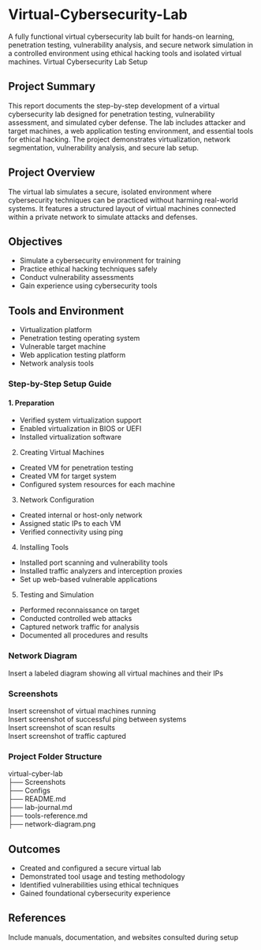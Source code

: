 # Virtual-Cybersecurity-Lab
A fully functional virtual cybersecurity lab built for hands-on learning, penetration testing, vulnerability analysis, and secure network simulation in a controlled environment using ethical hacking tools and isolated virtual machines.
Virtual Cybersecurity Lab Setup

## Project Summary  
This report documents the step-by-step development of a virtual cybersecurity lab designed for penetration testing, vulnerability assessment, and simulated cyber defense. The lab includes attacker and target machines, a web application testing environment, and essential tools for ethical hacking. The project demonstrates virtualization, network segmentation, vulnerability analysis, and secure lab setup.

## Project Overview  
The virtual lab simulates a secure, isolated environment where cybersecurity techniques can be practiced without harming real-world systems. It features a structured layout of virtual machines connected within a private network to simulate attacks and defenses.

## Objectives  
- Simulate a cybersecurity environment for training  
- Practice ethical hacking techniques safely  
- Conduct vulnerability assessments  
- Gain experience using cybersecurity tools

## Tools and Environment  
- Virtualization platform  
- Penetration testing operating system  
- Vulnerable target machine  
- Web application testing platform  
- Network analysis tools

### Step-by-Step Setup Guide  

#### 1. Preparation  
- Verified system virtualization support  
- Enabled virtualization in BIOS or UEFI  
- Installed virtualization software

2. Creating Virtual Machines  
- Created VM for penetration testing  
- Created VM for target system  
- Configured system resources for each machine

3. Network Configuration  
- Created internal or host-only network  
- Assigned static IPs to each VM  
- Verified connectivity using ping

4. Installing Tools  
- Installed port scanning and vulnerability tools  
- Installed traffic analyzers and interception proxies  
- Set up web-based vulnerable applications

5. Testing and Simulation  
- Performed reconnaissance on target  
- Conducted controlled web attacks  
- Captured network traffic for analysis  
- Documented all procedures and results

### Network Diagram  
Insert a labeled diagram showing all virtual machines and their IPs

### Screenshots  
Insert screenshot of virtual machines running  
Insert screenshot of successful ping between systems  
Insert screenshot of scan results  
Insert screenshot of traffic captured

### Project Folder Structure  
virtual-cyber-lab  
├── Screenshots  
├── Configs  
├── README.md  
├── lab-journal.md  
├── tools-reference.md  
├── network-diagram.png

## Outcomes  
- Created and configured a secure virtual lab  
- Demonstrated tool usage and testing methodology  
- Identified vulnerabilities using ethical techniques  
- Gained foundational cybersecurity experience

## References  
Include manuals, documentation, and websites consulted during setup
